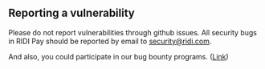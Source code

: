 ## Reporting a vulnerability

Please do not report vulnerabilities through github issues. All security bugs in RIDI Pay should be reported by email to security@ridi.com.

And also, you could participate in our bug bounty programs. ([Link](https://ridi.dev/bounty.html))
